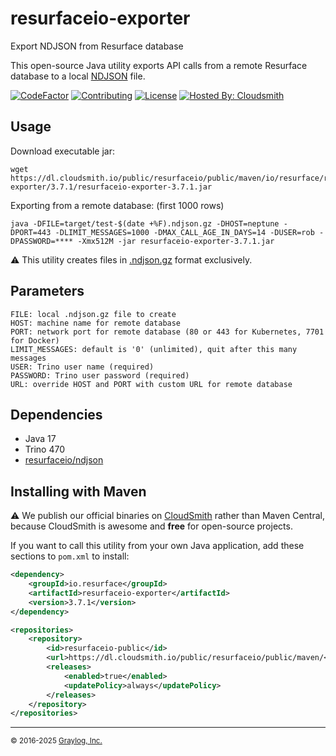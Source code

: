 # resurfaceio-exporter
Export NDJSON from Resurface database

This open-source Java utility exports API calls from
a remote Resurface database to a local [NDJSON](https://resurface.io/json.html) file.

[![CodeFactor](https://www.codefactor.io/repository/github/resurfaceio/exporter/badge)](https://www.codefactor.io/repository/github/resurfaceio/exporter)
[![Contributing](https://img.shields.io/badge/contributions-welcome-green.svg)](https://github.com/resurfaceio/exporter/blob/v3.7.x/CONTRIBUTING.md)
[![License](https://img.shields.io/github/license/resurfaceio/exporter)](https://github.com/resurfaceio/exporter/blob/v3.7.x/LICENSE)
[![Hosted By: Cloudsmith](https://img.shields.io/badge/OSS%20hosting%20by-cloudsmith-blue?logo=cloudsmith&style=flat-square)](https://cloudsmith.io/~resurfaceio/repos/public/packages/)

## Usage

Download executable jar:
```
wget https://dl.cloudsmith.io/public/resurfaceio/public/maven/io/resurface/resurfaceio-exporter/3.7.1/resurfaceio-exporter-3.7.1.jar
```

Exporting from a remote database: (first 1000 rows)
```
java -DFILE=target/test-$(date +%F).ndjson.gz -DHOST=neptune -DPORT=443 -DLIMIT_MESSAGES=1000 -DMAX_CALL_AGE_IN_DAYS=14 -DUSER=rob -DPASSWORD=**** -Xmx512M -jar resurfaceio-exporter-3.7.1.jar
```

⚠️ This utility creates files in [.ndjson.gz](https://github.com/resurfaceio/ndjson) format exclusively.

## Parameters

```
FILE: local .ndjson.gz file to create
HOST: machine name for remote database
PORT: network port for remote database (80 or 443 for Kubernetes, 7701 for Docker)
LIMIT_MESSAGES: default is '0' (unlimited), quit after this many messages
USER: Trino user name (required)
PASSWORD: Trino user password (required)
URL: override HOST and PORT with custom URL for remote database
```

## Dependencies

* Java 17
* Trino 470
* [resurfaceio/ndjson](https://github.com/resurfaceio/ndjson)

## Installing with Maven

⚠️ We publish our official binaries on [CloudSmith](https://cloudsmith.io/~resurfaceio/repos/public/packages/) rather than Maven Central,
because CloudSmith is awesome and **free** for open-source projects.

If you want to call this utility from your own Java application, add these sections to `pom.xml` to install:

```xml
<dependency>
    <groupId>io.resurface</groupId>
    <artifactId>resurfaceio-exporter</artifactId>
    <version>3.7.1</version>
</dependency>
```

```xml
<repositories>
    <repository>
        <id>resurfaceio-public</id>
        <url>https://dl.cloudsmith.io/public/resurfaceio/public/maven/</url>
        <releases>
            <enabled>true</enabled>
            <updatePolicy>always</updatePolicy>
        </releases>
    </repository>
</repositories>
```

---
<small>&copy; 2016-2025 <a href="https://resurface.io">Graylog, Inc.</a></small>
